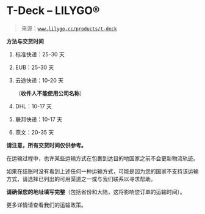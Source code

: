 <!--yml

category: 未分类

日期：2024-05-27 14:30:32

-->

# T-Deck – LILYGO®

> 来源：[`www.lilygo.cc/products/t-deck`](https://www.lilygo.cc/products/t-deck)

**方法与交货时间**

1.  标准快递：25-30 天

1.  EUB：25-30 天

1.  云途快递：10-20 天

    （**收件人不能使用公司名称**）

1.  DHL：10-17 天

1.  联邦快递：10-17 天

1.  燕文：20-35 天

**请注意，所有交货时间仅供参考。**

在运输过程中，也许某些运输方式在包裹到达目的地国家之前不会更新物流轨迹。

如果在结账时没有看到上述任何一种运输方式，可能是因为您的国家不支持该运输方式，请选择已列出的可用渠道之一或与我们联系以寻求帮助。

**请确保您的地址填写完整**（包括省份和大陆，这将影响您订单的运输时间）。

更多详情请查看我们的运输政策。

